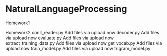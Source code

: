 # NaturalLanguageProcessing
Homework1


Homework2 
conll_reader.py
Add files via upload
now
decoder.py
Add files via upload
now
evaluate.py
Add files via upload
now
extract_training_data.py
Add files via upload
now
get_vocab.py
Add files via upload
now
train_model.py
Add files via upload
now
trigram_model.py
